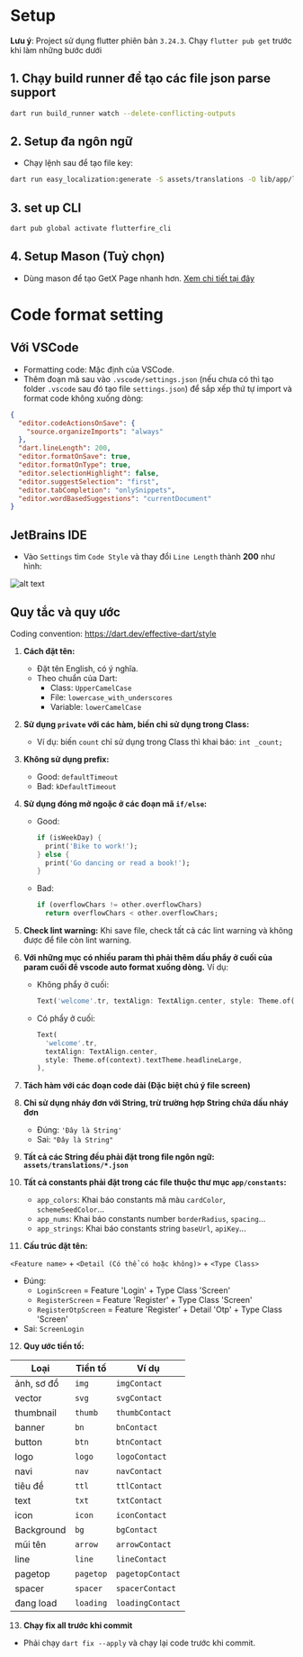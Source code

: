 # Setup

**Lưu ý**: Project sử dụng flutter phiên bản `3.24.3`. Chạy `flutter pub get` trước khi làm những bước dưới

## 1. Chạy build runner để tạo các file json parse support

```bash
dart run build_runner watch --delete-conflicting-outputs
```

## 2. Setup đa ngôn ngữ

- Chạy lệnh sau để tạo file key:

```bash
dart run easy_localization:generate -S assets/translations -O lib/app/localization -o locale_keys.g.dart -f keys
```

## 3. set up CLI

```bash
dart pub global activate flutterfire_cli
```

## 4. Setup Mason (Tuỳ chọn)

- Dùng mason để tạo GetX Page nhanh hơn. [Xem chi tiết tại đây](/mason.md)

# Code format setting

## Với VSCode

- Formatting code: Mặc định của VSCode.
- Thêm đoạn mã sau vào `.vscode/settings.json` (nếu chưa có thì tạo folder `.vscode` sau đó tạo file `settings.json`) để sắp xếp thứ tự import và format code không xuống dòng:

```json
{
  "editor.codeActionsOnSave": {
    "source.organizeImports": "always"
  },
  "dart.lineLength": 200,
  "editor.formatOnSave": true,
  "editor.formatOnType": true,
  "editor.selectionHighlight": false,
  "editor.suggestSelection": "first",
  "editor.tabCompletion": "onlySnippets",
  "editor.wordBasedSuggestions": "currentDocument"
}
```

## JetBrains IDE

- Vào `Settings` tìm `Code Style` và thay đổi `Line Length` thành **200** như hình:

![alt text](https://github.com/user-attachments/assets/515ebe76-c2a9-4382-8911-80062a11382e)

## Quy tắc và quy ước

Coding convention: https://dart.dev/effective-dart/style

1. **Cách đặt tên:**

   - Đặt tên English, có ý nghĩa.
   - Theo chuẩn của Dart:
     - Class: `UpperCamelCase`
     - File: `lowercase_with_underscores`
     - Variable: `lowerCamelCase`

2. **Sử dụng `private` với các hàm, biến chỉ sử dụng trong Class:**

   - Ví dụ: biến `count` chỉ sử dụng trong Class thì khai báo: `int _count;`

3. **Không sử dụng prefix:**

   - Good: `defaultTimeout`
   - Bad: `kDefaultTimeout`

4. **Sử dụng đóng mở ngoặc ở các đoạn mã `if/else`:**

   - Good:
     ```dart
     if (isWeekDay) {
       print('Bike to work!');
     } else {
       print('Go dancing or read a book!');
     }
     ```
   - Bad:
     ```dart
     if (overflowChars != other.overflowChars)
       return overflowChars < other.overflowChars;
     ```

5. **Check lint warning:** Khi save file, check tất cả các lint warning và không được để file còn lint warning.

6. **Với những mục có nhiều param thì phải thêm dấu phẩy ở cuối của param cuối để vscode auto format xuống dòng.** Ví dụ:

   - Không phẩy ở cuối:
     ```dart
     Text('welcome'.tr, textAlign: TextAlign.center, style: Theme.of(context).textTheme.headlineLarge)
     ```
   - Có phẩy ở cuối:
     ```dart
     Text(
       'welcome'.tr,
       textAlign: TextAlign.center,
       style: Theme.of(context).textTheme.headlineLarge,
     ),
     ```

7. **Tách hàm với các đoạn code dài (Đặc biệt chú ý file screen)**

8. **Chỉ sử dụng nháy đơn với String, trừ trường hợp String chứa dấu nháy đơn**

   - Đúng: `'Đây là String'`
   - Sai: `"Đây là String"`

9. **Tất cả các String đều phải đặt trong file ngôn ngữ: `assets/translations/*.json`**

10. **Tất cả constants phải đặt trong các file thuộc thư mục `app/constants`:**

    - `app_colors`: Khai báo constants mã màu `cardColor`, `schemeSeedColor`...
    - `app_nums`: Khai báo constants number `borderRadius`, `spacing`...
    - `app_strings`: Khai báo constants string `baseUrl`, `apiKey`...

11. **Cấu trúc đặt tên:**

`<Feature name>` + `<Detail (Có thể có hoặc không)>` + `<Type Class>`

- Đúng:
  - `LoginScreen` = Feature 'Login' + Type Class 'Screen'
  - `RegisterScreen` = Feature 'Register' + Type Class 'Screen'
  - `RegisterOtpScreen` = Feature 'Register' + Detail 'Otp' + Type Class 'Screen'
- Sai: `ScreenLogin`

12. **Quy ước tiền tố:**

| Loại       | Tiền tố   | Ví dụ            |
| ---------- | --------- | ---------------- |
| ảnh, sơ đồ | `img`     | `imgContact`     |
| vector     | `svg`     | `svgContact`     |
| thumbnail  | `thumb`   | `thumbContact`   |
| banner     | `bn`      | `bnContact`      |
| button     | `btn`     | `btnContact`     |
| logo       | `logo`    | `logoContact`    |
| navi       | `nav`     | `navContact`     |
| tiêu đề    | `ttl`     | `ttlContact`     |
| text       | `txt`     | `txtContact`     |
| icon       | `icon`    | `iconContact`    |
| Background | `bg`      | `bgContact`      |
| mũi tên    | `arrow`   | `arrowContact`   |
| line       | `line`    | `lineContact`    |
| pagetop    | `pagetop` | `pagetopContact` |
| spacer     | `spacer`  | `spacerContact`  |
| đang load  | `loading` | `loadingContact` |

13. **Chạy fix all trước khi commit**

- Phải chạy `dart fix --apply` và chạy lại code trước khi commit.
